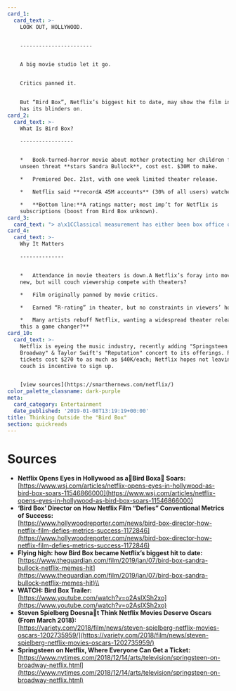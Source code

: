 ```yaml
---
card_1:
  card_text: >-
    LOOK OUT, HOLLYWOOD.  


    -----------------------


    A big movie studio let it go.


    Critics panned it.


    But “Bird Box”, Netflix’s biggest hit to date, may show the film industry
    has its blinders on.
card_2:
  card_text: >-
    What Is Bird Box?

    -----------------


    *   Book-turned-horror movie about mother protecting her children from
    unseen threat **stars Sandra Bullock**, cost est. $30M to make.

    *   Premiered Dec. 21st, with one week limited theater release.

    *   Netflix said **recordA 45M accounts** (30% of all users) watched 1st wk.

    *   **Bottom line:**A ratings matter; most imp’t for Netflix is
    subscriptions (boost from Bird Box unknown).
card_3:
  card_text: "> a\x1CClassical measurement has either been box office or awards. This defies all of it. But creating a phenomenon is bound to translate into something.a\x1D\n> \n> Susanne Bier, \"Bird Box\" Director, on the film's \"unconventional success\" flooding social media with memes & the \"Bird Box Challenge\" in which people wear blindfolds as the film's characters do. Netflix warns against it."
card_4:
  card_text: >-
    Why It Matters

    --------------


    *   Attendance in movie theaters is down.A Netflix’s foray into movies still
    new, but will couch viewership compete with theaters?

    *   Film originally panned by movie critics.

    *   Earned “R-rating” in theater, but no constraints in viewers’ homes.

    *   Many artists rebuff Netflix, wanting a widespread theater release. **Is
    this a game changer?**
card_10:
  card_text: >-
    Netflix is eyeing the music industry, recently adding "Springsteen on
    Broadway" & Taylor Swift's "Reputation" concert to its offerings. Resale
    tickets cost $270 to as much as $40K/each; Netflix hopes not leaving your
    couch is incentive to sign up.


    [view sources](https://smarthernews.com/netflix/)
color_palette_classname: dark-purple
meta:
  card_category: Entertainment
  date_published: '2019-01-08T13:19:19+00:00'
title: Thinking Outside the "Bird Box"
section: quickreads
---
```

Sources
=======

*   **Netflix Opens Eyes in Hollywood as aBird Boxa Soars:**  
    [https://www.wsj.com/articles/netflix-opens-eyes-in-hollywood-as-bird-box-soars-11546866000](https://www.wsj.com/articles/netflix-opens-eyes-in-hollywood-as-bird-box-soars-11546866000)
*   **‘Bird Box’ Director on How Netflix Film “Defies” Conventional Metrics of Success:**  
    [https://www.hollywoodreporter.com/news/bird-box-director-how-netflix-film-defies-metrics-success-1172846](https://www.hollywoodreporter.com/news/bird-box-director-how-netflix-film-defies-metrics-success-1172846)
*   **Flying high: how Bird Box became Netflix’s biggest hit to date:**  
    [https://www.theguardian.com/film/2019/jan/07/bird-box-sandra-bullock-netflix-memes-hit](https://www.theguardian.com/film/2019/jan/07/bird-box-sandra-bullock-netflix-memes-hit)\\
*   **WATCH: Bird Box Trailer:**  
    [https://www.youtube.com/watch?v=o2AsIXSh2xo](https://www.youtube.com/watch?v=o2AsIXSh2xo)
*   **Steven Spielberg Doesnat Think Netflix Movies Deserve Oscars (From March 2018):**  
    [https://variety.com/2018/film/news/steven-spielberg-netflix-movies-oscars-1202735959/](https://variety.com/2018/film/news/steven-spielberg-netflix-movies-oscars-1202735959/)
*   **Springsteen on Netflix, Where Everyone Can Get a Ticket:**  
    [https://www.nytimes.com/2018/12/14/arts/television/springsteen-on-broadway-netflix.html](https://www.nytimes.com/2018/12/14/arts/television/springsteen-on-broadway-netflix.html)